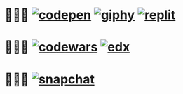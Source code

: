 

👩🏼‍💻   [<img src="https://img.shields.io/website?color=%2366CDAA&down_message=pens&label=codepen&logo=codepen&style=for-the-badge&up_message=pens&url=https%3A%2F%2Fcodepen.io%2Fauroraptor" alt="codepen">](https://codepen.io/auroraptor)
[<img src="https://img.shields.io/website?color=%2340E0D0&down_message=collections&label=giphy&logo=giphy&style=for-the-badge&up_message=collections&url=https%3A%2F%2Fwww.edx.org%2Fcourse%2Fcs50s-web-programming-with-python-and-javascript%3Findex%3Dproduct%26queryID%3Db06185be231f615f92c276a87d591a9e%26position%3D3" alt="giphy">](https://giphy.com/channel/auroraptor)
[<img src="https://img.shields.io/website?color=%234682B4&down_message=repls&label=replit&logo=replit&style=for-the-badge&up_message=repls&url=https%3A%2F%2Freplit.com%2F" alt="replit">](https://replit.com/@auroraptor)
======

👩🏼‍🎓   [<img src="https://img.shields.io/website?color=%23FF6347&down_message=stats&label=codewars&logo=codewars&style=for-the-badge&up_message=stats&url=https%3A%2F%2Fwww.codewars.com%2Fusers%2Fauroraptor" alt="codewars">](https://www.codewars.com/users/auroraptor)
[<img src="https://img.shields.io/website?color=%23FA8072&down_message=CS50W&label=edx&logo=edx&style=for-the-badge&up_message=CS50W&url=https%3A%2F%2Fwww.edx.org%2Fcourse%2Fcs50s-web-programming-with-python-and-javascript%3Findex%3Dproduct%26queryID%3Db06185be231f615f92c276a87d591a9e%26position%3D3" alt="edx">](https://www.edx.org/course/cs50s-web-programming-with-python-and-javascript?index=product&queryID=b06185be231f615f92c276a87d591a9e&position=3)
=======

🧝🏻‍♀️   [<img src="https://img.shields.io/website?color=%239ACD32&down_message=add%20me&label=cnapchat&logo=snapchat&style=for-the-badge&up_message=add%20me&url=https%3A%2F%2Fwww.snapchat.com%2Fadd%2Faurociraptor%3Fshare_id%3DQjhDODgxNEItMTM3RC00OTc2LUJEQUYtMDYzOTFBQkEwNzg4%26locale%3Den_RU" alt="snapchat">](https://www.snapchat.com/add/aurociraptor?share_id=NEFFNTExODYtRkNGQi00RjFFLThCQkItNzJEMjczODkxRDFG&locale=en_RU)
=====

<!--
**auroraptor/auroraptor** is a ✨ _special_ ✨ repository because its `README.md` (this file) appears on your GitHub profile.

Here are some ideas to get you started:

- 🔭 I’m currently working on ...
- 🌱 I’m currently learning ...
- 👯 I’m looking to collaborate on ...
- 🤔 I’m looking for help with ...
- 💬 Ask me about ...
- 📫 How to reach me: ...
- 😄 Pronouns: ...
- ⚡ Fun fact: ...
-->
